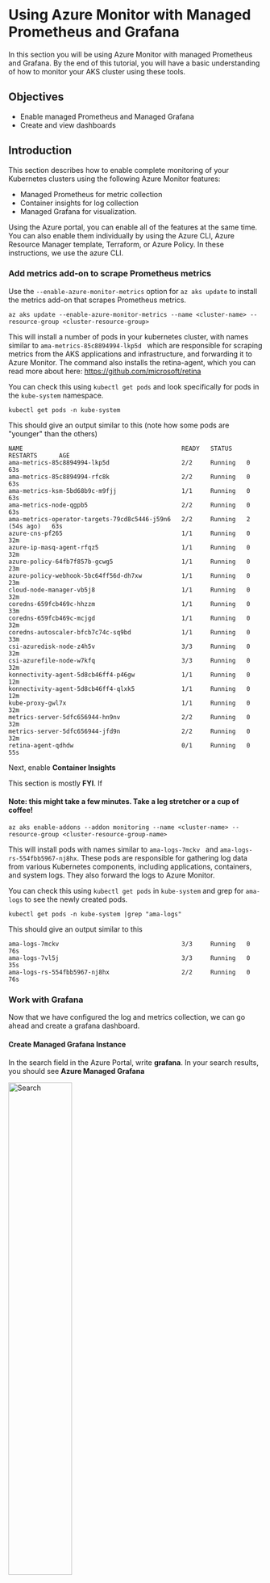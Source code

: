 # Using Azure Monitor with Managed Prometheus and Grafana

In this section you will be using Azure Monitor with managed Prometheus and Grafana. By the end of this tutorial, you will have a basic understanding of how to monitor your AKS cluster using these tools.



## Objectives
* Enable managed Prometheus and Managed Grafana
* Create and view dashboards


## Introduction
This section describes how to enable complete monitoring of your Kubernetes clusters using the following Azure Monitor features:

* Managed Prometheus for metric collection
* Container insights for log collection
* Managed Grafana for visualization.


Using the Azure portal, you can enable all of the features at the same time. You can also enable them individually by using the Azure CLI, Azure Resource Manager template, Terraform, or Azure Policy. In these instructions, we use the azure CLI.

### Add metrics add-on to scrape Prometheus metrics

Use the ````--enable-azure-monitor-metrics```` option for ````az aks update````  to install the metrics add-on that scrapes Prometheus metrics. 



````
az aks update --enable-azure-monitor-metrics --name <cluster-name> --resource-group <cluster-resource-group>
````
 
This will install a number of pods in your kubernetes cluster, with names similar to ````ama-metrics-85c8894994-lkp5d ```` which are responsible for scraping metrics from the AKS applications and infrastructure, and forwarding it to Azure Monitor. The command also installs the retina-agent, which you can read more about here: https://github.com/microsoft/retina

You can check this using ````kubectl get pods```` and look specifically for pods in the ````kube-system```` namespace. 

````
kubectl get pods -n kube-system
````

This should give an output similar to this (note how some pods are "younger" than the others)

````
NAME                                            READY   STATUS    RESTARTS      AGE
ama-metrics-85c8894994-lkp5d                    2/2     Running   0             63s
ama-metrics-85c8894994-rfc8k                    2/2     Running   0             63s
ama-metrics-ksm-5bd68b9c-m9fjj                  1/1     Running   0             63s
ama-metrics-node-qgpb5                          2/2     Running   0             63s
ama-metrics-operator-targets-79cd8c5446-j59n6   2/2     Running   2 (54s ago)   63s
azure-cns-pf265                                 1/1     Running   0             32m
azure-ip-masq-agent-rfqz5                       1/1     Running   0             32m
azure-policy-64fb7f857b-gcwg5                   1/1     Running   0             23m
azure-policy-webhook-5bc64ff56d-dh7xw           1/1     Running   0             23m
cloud-node-manager-vb5j8                        1/1     Running   0             32m
coredns-659fcb469c-hhzzm                        1/1     Running   0             33m
coredns-659fcb469c-mcjgd                        1/1     Running   0             32m
coredns-autoscaler-bfcb7c74c-sq9bd              1/1     Running   0             33m
csi-azuredisk-node-z4h5v                        3/3     Running   0             32m
csi-azurefile-node-w7kfq                        3/3     Running   0             32m
konnectivity-agent-5d8cb46ff4-p46gw             1/1     Running   0             12m
konnectivity-agent-5d8cb46ff4-qlxk5             1/1     Running   0             12m
kube-proxy-gwl7x                                1/1     Running   0             32m
metrics-server-5dfc656944-hn9nv                 2/2     Running   0             32m
metrics-server-5dfc656944-jfd9n                 2/2     Running   0             32m
retina-agent-qdhdw                              0/1     Running   0             55s

````


Next, enable **Container Insights**

This section is mostly **FYI**. If 

#### Note: this might take a few minutes. Take a leg stretcher or a cup of coffee!
````
az aks enable-addons --addon monitoring --name <cluster-name> --resource-group <cluster-resource-group-name>
````
This will install pods with names similar to ````ama-logs-7mckv ```` and ````ama-logs-rs-554fbb5967-nj8hx````. These pods are responsible for gathering log data from various Kubernetes components, including applications, containers, and system logs. They also forward the logs to Azure Monitor.

You can check this using ````kubectl get pods```` in ````kube-system```` and grep for ````ama-logs```` to see the newly created pods. 

````
kubectl get pods -n kube-system |grep "ama-logs"
````

This should give an output similar to this

````
ama-logs-7mckv                                  3/3     Running   0             76s
ama-logs-7vl5j                                  3/3     Running   0             35s
ama-logs-rs-554fbb5967-nj8hx                    2/2     Running   0             76s
````




### Work with Grafana

Now that we have configured the log and metrics collection, we can go ahead and create a grafana dashboard. 

#### Create Managed Grafana Instance

In the search field in the Azure Portal, write **grafana**. In your search results, you should see **Azure Managed Grafana**

<img src="./media/search-managed-grafana.png" alt="Search" width="50%">

When you click on **Azure Managed Grafana** you will be presented with the option to create a managed grafana instance. 

<img src="./media/no-managed-grafana.png" alt="Search" width="50%">



Click on **Create Azure Managed Grafana**

Now, you need to configure your Grafana, just like when creating any Azure resource with the portal. 

You only have to care about the **Basics**

| Property           | Value                                                                |
|--------------------|----------------------------------------------------------------------|
| Subscription       | Use the subscription that you received for this workshop             |
| Resource group name| Use the one you created earlier for the AKS cluster                  |
| Location           | Sweden Central                                                       |
| Name               | Globally unique name (for example based on your corporate signum)    |
| Pricing Plan       | Standard                                                             |
| Grafana Version    | 10     

Then select **Create** and after validation click on the **Create** button.

#### Link Grafana workspace 
When you configured the Prometheus scraping, an **Azure Monitor Workspace** was automatically created for you. For **Grafana** to be able to use the metrics from Prometheus, a connection to that workspace needs to be configured. 

The easiest way to find the workspace is to search in the Azure Portal. Search for **Azure Monitor Workspace**

<img src="./media/search-azure-monitor-workspace.png" alt="Search" width="50%">


Click on **Azure Monitor Workspace** in the search results. Then select **Linked Grafana Workspaces** in the left hand navigation bar.

<img src="./media/linked-grafana-workspaces.png" alt="Search" width="30%">

There will be no linked Grafana Workspaces available, so select **Link**.

When you click to expand the **Grafana Workspace** field, you will find the Grafana workspace previosly created. 

<img src="./media/select-grafana-workspace-to-link.png" alt="Search" width="50%">

Select it, and click on the **Link** button.



#### Create your first dashboard

When the **Managed Grafana** instance was created, you probably saw something like this **Go to resource**


<img src="./media/grafana-go-to-resource.png" alt="Search" width="50%">

If you navigated away from this, you can simply search for **Grafana** again in the search field of the Azure Portal.


In the **Overview** of your Grafana resource, there will be a link to your **Grafana Endpoint** which will look similar to ````https://k8s-ws-grafana-98765-hhh6gsfgbmaacjba.cse.grafana.azure.com````. 

Click on that link to go to your Grafana instance. You will be able to log into Grafana using the same username and credentials that you used for the Azure Portal.

In the left hand navigation pane, select **Dashboards**

<img src="./media/grafana-navigation.png" alt="Search" width="30%">

You should see three categories, Azure Managed Prometheus, Azure Monitor and Microsoft Defender for Cloud. The one you are interested in today, is the Azure Managed Prometheus. 


<img src="./media/grafana-dashboards.png" alt="Search" width="50%">

Expand **Azure Managed Prometheus** to find the preconfigured dashboards underneath. Select (for example) the one named **Kubernetes / Compute Resources / Node (Pods)**

This dashboard container metrics for CPU and Memory utilization in the pods. In the lists on the right hand side, next to the graphs you can select for which pod you want to see metrics.

<img src="./media/grafana-node-pod-dasboard.png" alt="Search" width="50%">


#### If you feel that you have the time, play around with the different dashboards or create a custom dashboard if you are already familiar with Grafana and Prometheus.










